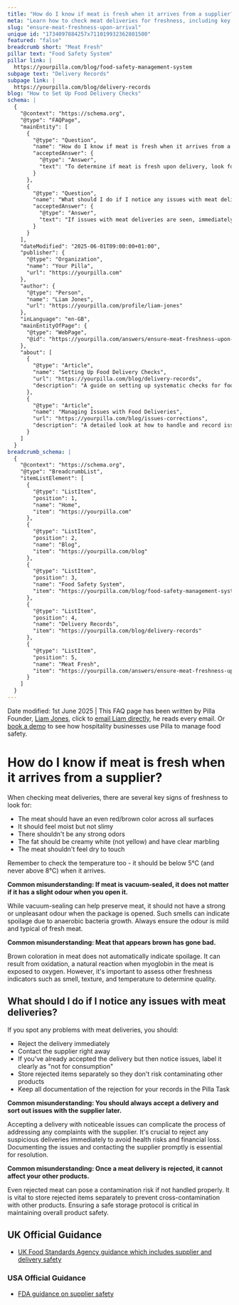 ```yaml
---
title: "How do I know if meat is fresh when it arrives from a supplier?"
meta: "Learn how to check meat deliveries for freshness, including key signs to look for and what to do if you notice any issues with the quality or temperature."
slug: "ensure-meat-freshness-upon-arrival"
unique id: "1734097884257x711019932362801500"
featured: "false"
breadcrumb short: "Meat Fresh"
pillar text: "Food Safety System"
pillar link: |
  https://yourpilla.com/blog/food-safety-management-system
subpage text: "Delivery Records"
subpage link: |
  https://yourpilla.com/blog/delivery-records
blog: "How to Set Up Food Delivery Checks"
schema: |
  {
    "@context": "https://schema.org",
    "@type": "FAQPage",
    "mainEntity": [
      {
        "@type": "Question",
        "name": "How do I know if meat is fresh when it arrives from a supplier?",
        "acceptedAnswer": {
          "@type": "Answer",
          "text": "To determine if meat is fresh upon delivery, look for these signs of freshness: (1) An even red/brown colour on all meat surfaces. (2) Moistness to the touch but not slimy. (3) Absence of strong or unpleasant odours. (4) Creamy white fat with clear marbling. (5) Meat not dry to touch. Additionally, ensure the meat's temperature is below 5°C upon arrival."
        }
      },
      {
        "@type": "Question",
        "name": "What should I do if I notice any issues with meat deliveries?",
        "acceptedAnswer": {
          "@type": "Answer",
          "text": "If issues with meat deliveries are seen, immediately reject the delivery and contact the supplier. If the issues are identified post-acceptance, label it clearly as 'not for consumption' and store separately to prevent contamination. Document all actions for record-keeping."
        }
      }
    ],
    "dateModified": "2025-06-01T09:00:00+01:00",
    "publisher": {
      "@type": "Organization",
      "name": "Your Pilla",
      "url": "https://yourpilla.com"
    },
    "author": {
      "@type": "Person",
      "name": "Liam Jones",
      "url": "https://yourpilla.com/profile/liam-jones"
    },
    "inLanguage": "en-GB",
    "mainEntityOfPage": {
      "@type": "WebPage",
      "@id": "https://yourpilla.com/answers/ensure-meat-freshness-upon-arrival"
    },
    "about": [
      {
        "@type": "Article",
        "name": "Setting Up Food Delivery Checks",
        "url": "https://yourpilla.com/blog/delivery-records",
        "description": "A guide on setting up systematic checks for food deliveries to ensure quality and safety."
      },
      {
        "@type": "Article",
        "name": "Managing Issues with Food Deliveries",
        "url": "https://yourpilla.com/blog/issues-corrections",
        "description": "A detailed look at how to handle and record issues in food deliveries to maintain safety standards."
      }
    ]
  }
breadcrumb_schema: |
  {
    "@context": "https://schema.org",
    "@type": "BreadcrumbList",
    "itemListElement": [
      {
        "@type": "ListItem",
        "position": 1,
        "name": "Home",
        "item": "https://yourpilla.com"
      },
      {
        "@type": "ListItem",
        "position": 2,
        "name": "Blog",
        "item": "https://yourpilla.com/blog"
      },
      {
        "@type": "ListItem",
        "position": 3,
        "name": "Food Safety System",
        "item": "https://yourpilla.com/blog/food-safety-management-system"
      },
      {
        "@type": "ListItem",
        "position": 4,
        "name": "Delivery Records",
        "item": "https://yourpilla.com/blog/delivery-records"
      },
      {
        "@type": "ListItem",
        "position": 5,
        "name": "Meat Fresh",
        "item": "https://yourpilla.com/answers/ensure-meat-freshness-upon-arrival"
      }
    ]
  }
---
```


Date modified: 1st June 2025 | This FAQ page has been written by Pilla Founder, [Liam Jones](https://yourpilla.com/profile/liam-jones), click to [email Liam directly](https://mailto:liam@yourpilla.com/), he reads every email. Or [book a demo](https://calendly.com/pilla/demo) to see how hospitality businesses use Pilla to manage food safety.

# How do I know if meat is fresh when it arrives from a supplier?

When checking meat deliveries, there are several key signs of freshness to look for:

-   The meat should have an even red/brown color across all surfaces
-   It should feel moist but not slimy
-   There shouldn't be any strong odors
-   The fat should be creamy white (not yellow) and have clear marbling
-   The meat shouldn't feel dry to touch

Remember to check the temperature too - it should be below 5°C (and never above 8°C) when it arrives.

**Common misunderstanding: If meat is vacuum-sealed, it does not matter if it has a slight odour when you open it.**

While vacuum-sealing can help preserve meat, it should not have a strong or unpleasant odour when the package is opened. Such smells can indicate spoilage due to anaerobic bacteria growth. Always ensure the odour is mild and typical of fresh meat.

**Common misunderstanding: Meat that appears brown has gone bad.**

Brown coloration in meat does not automatically indicate spoilage. It can result from oxidation, a natural reaction when myoglobin in the meat is exposed to oxygen. However, it's important to assess other freshness indicators such as smell, texture, and temperature to determine quality.

## What should I do if I notice any issues with meat deliveries?

If you spot any problems with meat deliveries, you should:

-   Reject the delivery immediately
-   Contact the supplier right away
-   If you've already accepted the delivery but then notice issues, label it clearly as "not for consumption"
-   Store rejected items separately so they don't risk contaminating other products
-   Keep all documentation of the rejection for your records in the Pilla Task

**Common misunderstanding: You should always accept a delivery and sort out issues with the supplier later.**

Accepting a delivery with noticeable issues can complicate the process of addressing any complaints with the supplier. It's crucial to reject any suspicious deliveries immediately to avoid health risks and financial loss. Documenting the issues and contacting the supplier promptly is essential for resolution.

**Common misunderstanding: Once a meat delivery is rejected, it cannot affect your other products.**

Even rejected meat can pose a contamination risk if not handled properly. It is vital to store rejected items separately to prevent cross-contamination with other products. Ensuring a safe storage protocol is critical in maintaining overall product safety.

## UK Official Guidance

-   [UK Food Standards Agency guidance which includes supplier and delivery safety](https://www.food.gov.uk/business-guidance/managing-food-safety)

### USA Official Guidance

-   [FDA guidance on supplier safety](https://www.fda.gov/food/importing-food-products-united-states/industry-resources-third-party-audit-standards-and-fsma-supplier-verification-requirements)